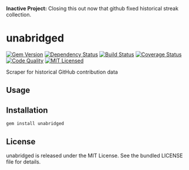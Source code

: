 **Inactive Project:** Closing this out now that github fixed historical streak collection.

unabridged
=========

[![Gem Version](https://img.shields.io/gem/v/unabridged.svg)](https://rubygems.org/gems/unabridged)
[![Dependency Status](https://img.shields.io/gemnasium/akerl/unabridged.svg)](https://gemnasium.com/akerl/unabridged)
[![Build Status](https://img.shields.io/circleci/project/akerl/unabridged/master.svg)](https://circleci.com/gh/akerl/unabridged)
[![Coverage Status](https://img.shields.io/codecov/c/github/akerl/unabridged.svg)](https://codecov.io/github/akerl/unabridged)
[![Code Quality](https://img.shields.io/codacy/12a3bb60ca3047df8821dad13a5e2fd2.svg)](https://www.codacy.com/app/akerl/unabridged)
[![MIT Licensed](https://img.shields.io/badge/license-MIT-green.svg)](https://tldrlegal.com/license/mit-license)

Scraper for historical GitHub contribution data

## Usage

## Installation

    gem install unabridged

## License

unabridged is released under the MIT License. See the bundled LICENSE file for details.

